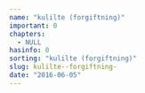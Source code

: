 ```yaml
---
name: "kulilte (forgiftning)"
important: 0
chapters:
  - NULL
hasinfo: 0
sorting: "kulilte (forgiftning)"
slug: kulilte--forgiftning-
date: "2016-06-05"
---
```

